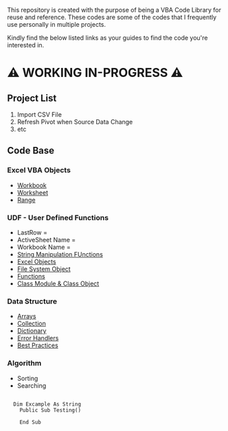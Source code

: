 This repository is created with the purpose of being a VBA Code Library for reuse and reference. 
These codes are some of the codes that I frequently use personally in multiple projects. 

Kindly find the below listed links as your guides to find the code you're interested in. 

# ⚠ WORKING IN-PROGRESS ⚠
## Project List
1. Import CSV File
2. Refresh Pivot when Source Data Change
3. etc

## Code Base
### Excel VBA Objects
- [Workbook]()
- [Worksheet]()
- [Range]()

### UDF - User Defined Functions
- LastRow = 
- ActiveSheet Name = 
- Workbook Name = 
- [String Manipulation FUnctions]()
- [Excel Objects](https://github.com/amirmirmirdan/Excel-VBA/edit/main/README.md#excel-application)
- [File System Object]()
- [Functions]()
- [Class Module & Class Object]()

### Data Structure
- [Arrays]()
- [Collection]()
- [Dictionary]()
- [Error Handlers]()
- [Best Practices](Best_Practices.md)

### Algorithm 
- Sorting
- Searching


```vba

  Dim Excample As String
    Public Sub Testing()

    End Sub

```
